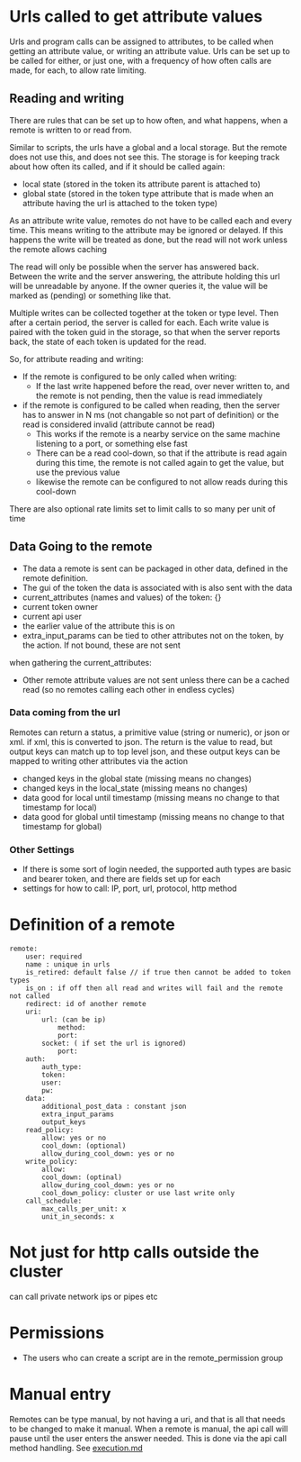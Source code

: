 # Urls called to get attribute values

Urls and program calls can be assigned to attributes, to be called when getting an attribute value, or writing an attribute value.
Urls can be set up to be called for either, or just one, with a frequency of how often calls are made, for each, to allow rate limiting.

## Reading and writing

There are rules that can be set up to how often, and what happens, when a remote is written to or read from.

Similar to scripts, the urls have a global and a local storage. But the remote does not use this, and does not see this.
The storage is for keeping track about how often its called, and if it should be called again:

* local state (stored in the token its attribute parent is attached to)
* global state (stored in the token type attribute that is made when an attribute having the url is attached to the token type)


As an attribute write value, remotes do not have to be called each and every time. This means writing to the attribute may be ignored or delayed.
If this happens the write will be treated as done, but the read will not work unless the remote allows caching

The read will only be possible when the server has answered back. Between the write and the server answering, the attribute holding this url will be unreadable by anyone.
If the owner queries it, the value will be marked as (pending) or something like that.

Multiple writes can be collected together at the token or type level. Then after a certain period, the server is called for each.
Each write value is paired with the token guid in the storage, so that when the server reports back, the state of each token is updated for the read.

So, for attribute reading and writing:
* If the remote is configured to be only called when writing:
  * If the last write happened before the read, over never written to, and the remote is not pending, then the value is read immediately
* if the remote is configured to be called when reading, then the server has to answer in N ms (not changable so not part of definition)
     or the read is considered invalid (attribute cannot be read)
  * This works if the remote is a nearby service on the same machine listening to a port, or something else fast 
  * There can be a read cool-down, so that if the attribute is read again during this time, the remote is not called again to get the value, but use the previous value
  * likewise the remote can be configured to not allow reads during this cool-down

There are also optional rate limits set to limit calls to so many per unit of time

## Data Going to the remote 

* The data a remote is sent can be packaged in other data, defined in the remote definition.
* The gui of the token the data is associated with is also sent with the data 
* current_attributes (names and values) of the token: {}
* current token owner
* current api user
* the earlier value of the attribute this is on
* extra_input_params can be tied to other attributes not on the token, by the action. If not bound, these are not sent

when gathering the current_attributes:
* Other remote attribute values are not sent unless there can be a cached read (so no remotes calling each other in endless cycles)

### Data coming from the url

Remotes can return a status, a primitive value (string or numeric), or json or xml.
if xml, this is converted to json.
The return is the value to read, but output keys can match up to top level json, and these output keys can be mapped to writing other attributes via the action

* changed keys in the global state (missing means no changes)
* changed keys in the local_state (missing means no changes)
* data good for local until timestamp (missing means no change to that timestamp for local)
* data good for global until timestamp (missing means no change to that timestamp for global)

### Other Settings

* If there is some sort of login needed, the supported auth types are basic and bearer token, and there are fields set up for each
* settings for how to call: IP, port, url, protocol, http method


# Definition of a remote

    remote:
        user: required
        name : unique in urls
        is_retired: default false // if true then cannot be added to token types
        is_on : if off then all read and writes will fail and the remote not called
        redirect: id of another remote
        uri: 
            url: (can be ip)
                method:
                port:
            socket: ( if set the url is ignored)
                port:
        auth:
            auth_type:
            token:
            user:
            pw:
        data:
            additional_post_data : constant json
            extra_input_params
            output_keys
        read_policy:
            allow: yes or no
            cool_down: (optional)
            allow_during_cool_down: yes or no
        write_policy:
            allow:
            cool_down: (optinal)
            allow_during_cool_down: yes or no
            cool_down_policy: cluster or use last write only
        call_schedule:
            max_calls_per_unit: x
            unit_in_seconds: x


# Not just for http calls outside the cluster

can call private network ips or pipes etc

# Permissions

* The users who can create a script are in the remote_permission group

# Manual entry 

Remotes can be type manual, by not having a uri, and that is all that needs to be changed to make it manual.
When a remote is manual, the api call will pause until the user enters the answer needed.
This is done via the api call method handling. See  [execution.md](../core-api-general/execution.md)
